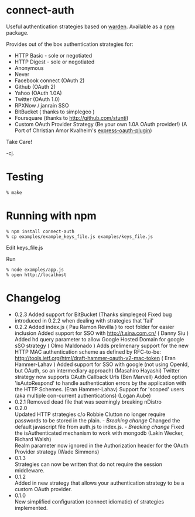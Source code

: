 connect-auth
============

Useful authentication strategies based on [warden]. Available as a [npm] package.

Provides out of the box authentication strategies for:

* HTTP Basic - sole or negotiated
* HTTP Digest - sole or negotiated
* Anonymous
* Never
* Facebook connect (OAuth 2)
* Github (OAuth 2)
* Yahoo (OAuth 1.0A)
* Twitter (OAuth 1.0)
* RPXNow / janrain SSO 
* BitBucket ( thanks to simplegeo )
* Foursquare (thanks to http://github.com/stunti)
* Custom OAuth Provider Strategy (Be your own 1.0A OAuth provider!) (A Port of Christian Amor Kvalheim's  [express-oauth-plugin])  

Take Care!

-cj.


Testing
=======

    % make

Running with npm
=================

    % npm install connect-auth
	% cp examples/example_keys_file.js examples/keys_file.js

Edit keys_file.js

Run

    % node examples/app.js
    % open http://localhost


[warden]: http://github.com/hassox/warden
[npm]: http://github.com/isaacs/npm    
[express-oauth-plugin]: http://github.com/christkv/node-express-oauth-plugin


Changelog
=========

 * 0.2.3
    Added support for BitBucket (Thanks simplegeo) 
    Fixed bug introduced in 0.2.2 when dealing with strategies that 'fail'
 * 0.2.2
    Added index.js ( Pau Ramon Revilla ) to root folder for easier inclusion
    Added support for SSO with http://t.sina.com.cn/ ( Danny Siu )
    Added hd query parameter to allow Google Hosted Domain for google sSO strategy ( Olmo Maldonado )
		Adds prelimenary support for the new HTTP MAC authentication scheme as defined by RFC-to-be:
		http://tools.ietf.org/html/draft-hammer-oauth-v2-mac-token ( Eran Hammer-Lahav ) 
		Added support for SSO with google (not using OpenId, but OAuth, so an intermediary approach) (Masahiro Hayashi)
		Twitter strategy now supports OAuth Callback Urls (Ben Marvell)
		Added option 'isAutoRespond' to handle authentication errors by the application with the HTTP Schemes. (Eran Hammer-Lahav)
		Support for 'scoped' users (aka multiple con-current authentications) (Logan Aube)
 * 0.2.1
		Removed dead file that was seemingly breaking nDistro
 * 0.2.0  
		Updated HTTP strategies c/o Robbie Clutton no longer require passwords to be stored in the plain. - *Breaking change*
		Changed the default javascript file from auth.js to index.js. - *Breaking change*
		Fixed the isAuthenticated mechanism to work with mongodb (Lakin Wecker, Richard Walsh)  
		Realm parameter now ignored in the Authorization header for the OAuth Provider strategy (Wade Simmons)
 * 0.1.3  
		Strategies can now be written that do not require the session middleware.
 * 0.1.2  
		Added in new strategy that allows your authentication strategy to be a custom OAuth provider.
 * 0.1.0  
		New simplified configuration (connect idiomatic) of strategies implemented.

